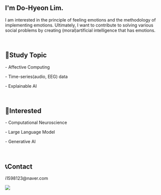 <h2>I'm Do-Hyeon Lim.</h2>
<p>I am interested in the principle of feeling emotions and the methodology of implementing emotions. Ultimately, I want to contribute to solving various social problems by creating (moral)artificial intelligence that has emotions.</p>
<br>

<h2>📕Study Topic</h2>
<p>- Affective Computing</p>
<p>- Time-series(audio, EEG) data</p>
<p>- Explainable AI</p>
<br>

<h2>🤔Interested</h2>
<p>- Computational Neuroscience</p>
<p>- Large Language Model</p>
<p>- Generative AI</p>
<br>

<h2>📞Contact</h2>
<p>i1598123@naver.com</p>
<a href="https://www.linkedin.com/in/도현-임-b63643262/">
  <img src="https://img.shields.io/badge/LinkedIn-0A66C2.svg?&style=flat-square&logo=LinkedIn&logoColor=Blue"
</a>
